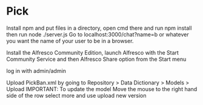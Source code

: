 # Pick

Install npm and put files in a directory, open cmd there and run npm install then run node ./server.js
Go to localhost:3000/chat?name=b or whatever you want the name of your user to be in a browser.

Install the Alfresco Community Edition, launch Alfresco with the Start Community Service and then Alfresco Share option from the Start menu

log in with admin/admin

Upload PickBan.xml by going to Repository > Data Dictionary > Models > Upload IMPORTANT: To update the model Move the mouse to the right hand side of the row select more and use upload new version

